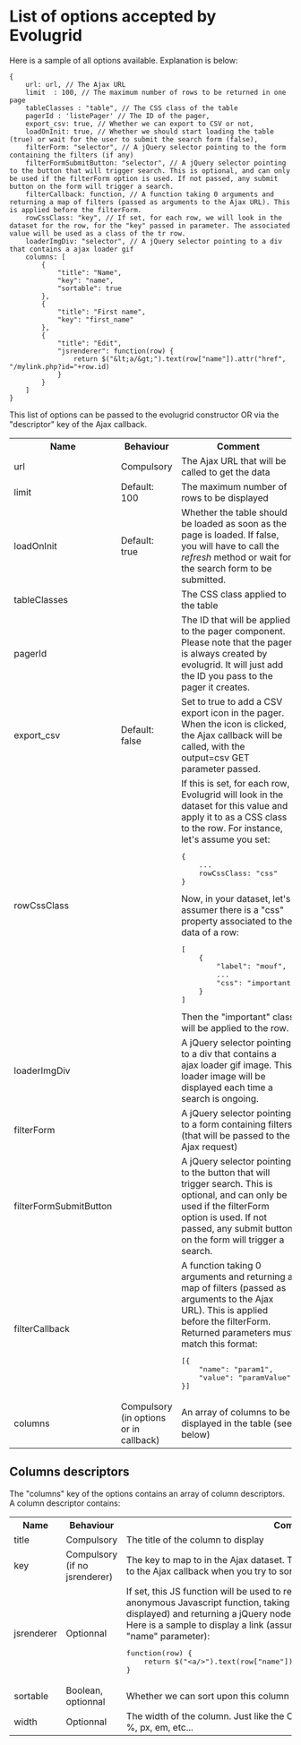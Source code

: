 List of options accepted by Evolugrid
=====================================

Here is a sample of all options available. Explanation is below:
	
	{
		url: url, // The Ajax URL
		limit  : 100, // The maximum number of rows to be returned in one page
		tableClasses : "table", // The CSS class of the table
		pagerId : 'listePager' // The ID of the pager,
		export_csv: true, // Whether we can export to CSV or not,
		loadOnInit: true, // Whether we should start loading the table (true) or wait for the user to submit the search form (false),
		filterForm: "selector", // A jQuery selector pointing to the form containing the filters (if any)
		filterFormSubmitButton: "selector", // A jQuery selector pointing to the button that will trigger search. This is optional, and can only be used if the filterForm option is used. If not passed, any submit button on the form will trigger a search.
	  	filterCallback: function, // A function taking 0 arguments and returning a map of filters (passed as arguments to the Ajax URL). This is applied before the filterForm.
		rowCssClass: "key", // If set, for each row, we will look in the dataset for the row, for the "key" passed in parameter. The associated value will be used as a class of the tr row. 
		loaderImgDiv: "selector", // A jQuery selector pointing to a div that contains a ajax loader gif
		columns: [
			{
				"title": "Name",
				"key": "name",
				"sortable": true
			},
			{
				"title": "First name",
				"key": "first_name"
			},
			{
				"title": "Edit",
				"jsrenderer": function(row) {
					return $("&lt;a/&gt;").text(row["name"]).attr("href", "/mylink.php?id="+row.id)
				}
			}
		] 
	} 

<div class="alert alert-info">This list of options can be passed to the evolugrid
constructor OR via the "descriptor" key of the Ajax callback.</div>

<table class="table">
	<tr>
		<th>Name</th>
		<th>Behaviour</th>
		<th>Comment</th>
	</tr>
	<tr>
		<td>url</td>
		<td>Compulsory</td>
		<td>The Ajax URL that will be called to get the data</td>
	</tr>
	<tr>
		<td>limit</td>
		<td>Default: 100</td>
		<td>The maximum number of rows to be displayed</td>
	</tr>
	<tr>
		<td>loadOnInit</td>
		<td>Default: true</td>
		<td>Whether the table should be loaded as soon as the page is loaded. If false, you will have to call the <em>refresh</em> method or wait for the search form to be submitted.</td>
	</tr>
	<tr>
		<td>tableClasses</td>
		<td></td>
		<td>The CSS class applied to the table</td>
	</tr>
	<tr>
		<td>pagerId</td>
		<td></td>
		<td>The ID that will be applied to the pager component. Please note that the pager is always created by evolugrid. It will just add the ID you pass to the pager it creates.</td>
	</tr>
	<tr>
		<td>export_csv</td>
		<td>Default: false</td>
		<td>Set to true to add a CSV export icon in the pager. When the icon is clicked, the Ajax callback will be called, with the output=csv GET parameter passed.</td>
	</tr>
	<tr>
		<td>rowCssClass</td>
		<td></td>
		<td>If this is set, for each row, Evolugrid will look in the dataset for this value and apply it to as a CSS class to the row.
		For instance, let's assume you set:
		<pre>{
	...
	rowCssClass: "css"
}</pre>
		Now, in your dataset, let's assumer there is a "css" property associated to the data of a row:
		<pre>[
	{
		"label": "mouf",
		...
		"css": "important"
	}
]</pre>
		Then the "important" class will be applied to the row.
		</td>
	</tr>
	<tr>
		<td>loaderImgDiv</td>
		<td></td>
		<td>A jQuery selector pointing to a div that contains a ajax loader gif image. This loader image
		will be displayed each time a search is ongoing.</td>
	</tr>
	<tr>
		<td>filterForm</td>
		<td></td>
		<td>A jQuery selector pointing to a form containing filters (that will be passed to the Ajax request)</td>
	</tr>
	<tr>
		<td>filterFormSubmitButton</td>
		<td></td>
		<td>A jQuery selector pointing to the button that will trigger search. This is optional, and can only be used if the filterForm option is used. 
		If not passed, any submit button on the form will trigger a search.</td>
	</tr>
	<tr>
		<td>filterCallback</td>
		<td></td>
		<td>A function taking 0 arguments and returning a map of filters (passed as arguments to the Ajax URL). This is applied before the filterForm.
		Returned parameters must match this format:
<pre>[{
	"name": "param1",
	"value": "paramValue" 
}]</pre>
		</td>
	</tr>
	<tr>
		<td>columns</td>
		<td>Compulsory (in options or in callback)</td>
		<td>An array of columns to be displayed in the table (see below)</td>
	</tr>
</table>

Columns descriptors
-------------------

The "columns" key of the options contains an array of column descriptors.
A column descriptor contains:

<table class="table">
	<tr>
		<th>Name</th>
		<th>Behaviour</th>
		<th>Comment</th>
	</tr>
	<tr>
		<td>title</td>
		<td>Compulsory</td>
		<td>The title of the column to display</td>
	</tr>
	<tr>
		<td>key</td>
		<td>Compulsory (if no jsrenderer)</td>
		<td>The key to map to in the Ajax dataset. This is also the key that will be returned to the Ajax
		callback when you try to sort on the column (if "sortable" is set)</td>
	</tr>
	<tr>
		<td>jsrenderer</td>
		<td>Optionnal</td>
		<td>If set, this JS function will be used to render the cell.
		This should contain an anonymous Javascript function, taking one parameter (the data row being displayed)
		and returning a jQuery node representing the HTML to put in the cell.<br/>Here is a sample to display a link
		(assuming the data row contains an "id" and a "name" parameter):
	 	<pre>function(row) {
	return $("&lt;a/&gt;").text(row["name"]).attr("href", "/mylink.php?id="+row.id)
}</pre></td>
	</tr>
	<tr>
		<td>sortable</td>
		<td>Boolean, optionnal</td>
		<td>Whether we can sort upon this column or not. Defaults to false.</td>
	</tr>
	<tr>
		<td>width</td>
		<td>Optionnal</td>
		<td>The width of the column. Just like the CSS width property, you can express it in
		%, px, em, etc...</td>
	</tr>
</table>